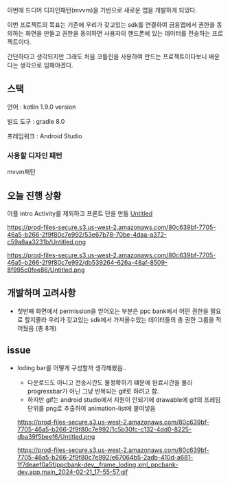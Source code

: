 이번에 드디어 디자인패턴(mvvm)을 기반으로 새로운 앱을 개발하게 되었다.

이번 프로젝트의 목표는 기존에 우리가 갖고있는 sdk를 연결하여 금융앱에서 권한을 동의하는 화면을 만들고 권한을 동의하면 사용자의 핸드폰에 있는 데이터를 전송하는 프로젝트이다. 

간단하다고 생각되지만 그래도 처음 코틀린을 사용하여 만드는 프로젝트이다보니 배운다는 생각으로 임해야겠다.

## 스택

언어 : kotlin 1.9.0 version

빌드 도구 : gradle 8.0

프레임워크 : Android Studio

### 사용할 디자인 패턴

mvvm패턴

## 오늘 진행 상황

어플 intro Activity를 제외하고 프론트 단을 만듦
[Untitled](https://prod-files-secure.s3.us-west-2.amazonaws.com/80c639bf-7705-46a5-b266-2f9f80c7e992/53e67b78-70be-4daa-a372-c59a8aa3231b/Untitled.png)


https://prod-files-secure.s3.us-west-2.amazonaws.com/80c639bf-7705-46a5-b266-2f9f80c7e992/53e67b78-70be-4daa-a372-c59a8aa3231b/Untitled.png

https://prod-files-secure.s3.us-west-2.amazonaws.com/80c639bf-7705-46a5-b266-2f9f80c7e992/db539264-626a-48af-8509-8f995c0fee86/Untitled.png


## 개발하며 고려사항

- 첫번째 화면에서 permission을 얻어오는 부분은 ppc bank에서 어떤 권한을 필요로 할지몰라 우리가 갖고있는 sdk에서 가져올수있는 데이터들의 총 권한 그룹을 적어뒀음 (총 8개)

## issue

- loding bar를 어떻게 구성할까 생각해봤음..
    - 다운로드도 아니고 전송시간도 불정확하기 떄문에 완료시간을 몰라 progressbar가 아닌 그냥 반복되는 gif로 하려고 함.
    - 하지만 gif는 android studio에서 지원이 안되기에 drawable에 gif의 프레임단위를 png로 추출하여 animation-list에 붙여넣음
    
    https://prod-files-secure.s3.us-west-2.amazonaws.com/80c639bf-7705-46a5-b266-2f9f80c7e992/1c5b30fc-c132-4dd0-8225-dba39f5beef6/Untitled.png

    https://prod-files-secure.s3.us-west-2.amazonaws.com/80c639bf-7705-46a5-b266-2f9f80c7e992/e67064b5-2adb-410d-a681-1f7deaef0a5f/ppcbank-dev__frame_loding.xml_ppcbank-dev.app.main_2024-02-21_17-55-57.gif
